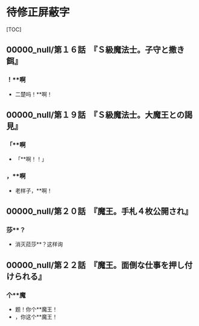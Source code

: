 # 待修正屏蔽字

[TOC]

## 00000_null/第１６話　『Ｓ級魔法士。子守と撒き餌』

### ！**啊

- 二楚吗！**啊！


## 00000_null/第１９話　『Ｓ級魔法士。大魔王との謁見』

### 「**啊

- 「**啊！！」

### ，**啊

- 老样子，**啊！


## 00000_null/第２０話　『魔王。手札４枚公開され』

### 莎**？

- 消灭菈莎**？这样询


## 00000_null/第２２話　『魔王。面倒な仕事を押し付けられる』

### 个**魔

- 题！你个**魔王！
- ，你这个**魔王！
